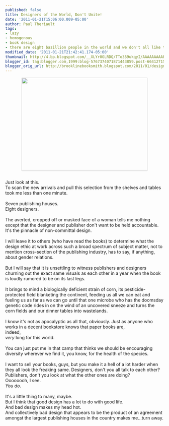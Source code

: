 ```yaml
---
published: false
title: Designers of the World, Don't Unite!
date: '2011-01-21T15:06:00.009-05:00'
author: Paul Theriault
tags:
- lazy
- homogenous
- book design
- there are eight bazillion people in the world and we don't all like the same thing
modified_date: '2011-01-21T21:42:41.174-05:00'
thumbnail: http://4.bp.blogspot.com/__XLYr0GLRDQ/TTo359ukqyI/AAAAAAAAAFE/dM5QHQeco6A/s72-c/turnedheads.jpg
blogger_id: tag:blogger.com,1999:blog-5767374071871443859.post-6641271563089300558
blogger_orig_url: http://brooklinebooksmith.blogspot.com/2011/01/designers-of-world-dont-unite.html
---
```


<a onblur="try {parent.deselectBloggerImageGracefully();} catch(e) {}" href="http://4.bp.blogspot.com/__XLYr0GLRDQ/TTo359ukqyI/AAAAAAAAAFE/dM5QHQeco6A/s1600/turnedheads.jpg"><img style="TEXT-ALIGN: center; MARGIN: 0px auto 10px; WIDTH: 400px; DISPLAY: block; HEIGHT: 296px; CURSOR: hand" id="BLOGGER_PHOTO_ID_5564821758531644194" border="0" alt="" src="http://4.bp.blogspot.com/__XLYr0GLRDQ/TTo359ukqyI/AAAAAAAAAFE/dM5QHQeco6A/s400/turnedheads.jpg" /></a><br />Just look at this.<br />To scan the new arrivals and pull this selection from the shelves and tables took me less than one minute.<br /><br />Seven publishing houses.<br />Eight designers.<br /><br />The averted, cropped off or masked face of a woman tells me nothing except that the designer and publisher don't want to be held accountable. It's the pinnacle of non-committal design.<br /><br />I will leave it to others (who have read the books) to determine what the design ethic at work across such a broad spectrum of subject matter, not to mention cross-section of the publishing industry, has to say, if anything, about gender relations.<br /><br />But I will say that it is unsettling to witness publishers and designers churning out the exact same visuals as each other in a year when the book is loudly rumored to be on its last legs.<br /><br />It brings to mind a biologically deficient strain of corn, its pesticide-protected field blanketing the continent, feeding us all we can eat and fueling us as far as we can go until that one microbe who has the doomsday genetic code rides in on the wind of an uncovered sneeze and turns the corn fields and our dinner tables into wastelands.<br /><br />I know it's not as apocalyptic as all that, obviously.  Just as anyone who works in a decent bookstore knows that paper books are,<br />indeed,<br /><i>very</i> long for this world.<br /><br />You can just put me in that camp that thinks we should be encouraging diversity wherever we find it, you know, for the health of the species.<br /><br />I want to sell your books, guys, but you make it a hell of a lot harder when they all look the freaking same. Designers, don't you all talk to each other? Publishers, don't you look at what the other ones are doing?<br />Oooooooh, I see.<br /><em>You</em> <i>do</i>.<br /><br />It's a little thing to many, maybe.<br />But I think that good design has a lot to do with good life.<br />And bad design makes my head hot.<br />And collectively bad design that appears to be the product of an agreement amongst the largest publishing houses in the country makes me...turn away.